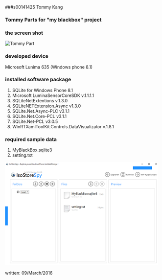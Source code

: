 ###s00141425 Tommy Kang
### Tommy Parts for "my blackbox" project

### the screen shot
![Tommy Part](./myblackbox-demo.gif)

### developed device
Microsoft Lunima 635 (Windows phone 8.1)

### installed software package
1. SQLite for Windows Phone 8.1
2. Microsoft LuminaSensorCoreSDK v.1.1.1.1
3. SQLiteNetExtentions v.1.3.0
4. SQLiteNETExtension.Async v1.3.0
5. SQLite.Net.Async-PLC v3.1.1
6. SQLite.Net.Core-PCL v3.1.1
7. SQLite.Net-PCL v3.0.5
8. WinRTXamlToolKit.Controls.DataVisualizator v.1.8.1

### required sample data
1. MyBlackBox.sqlite3
2. setting.txt

![sampledata](./inputdata.png)

written: 09/March/2016
